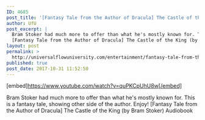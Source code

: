 ```yaml
---
ID: 4685
post_title: '[Fantasy Tale from the Author of Dracula] The Castle of the King (Bram Stoker Audiobook)'
author: UfU
post_excerpt: |
  Bram Stoker had much more to offer than what he's mostly known for. This is a fantasy tale, showing other side of the author. Enjoy!
  [Fantasy Tale from the Author of Dracula] The Castle of the King (by Bram Stoker) Audiobook
layout: post
permalink: >
  http://universalflowuniversity.com/entertainment/fantasy-tale-from-the-author-of-dracula-the-castle-of-the-king-bram-stoker-audiobook/
published: true
post_date: 2017-10-31 11:52:50
---
```

[embed]https://www.youtube.com/watch?v=quPKCpUhU8w[/embed]<br>
<p>Bram Stoker had much more to offer than what he's mostly known for. This is a fantasy tale, showing other side of the author. Enjoy!
[Fantasy Tale from the Author of Dracula] The Castle of the King (by Bram Stoker) Audiobook</p>